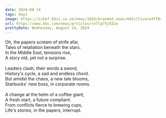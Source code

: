 ```yaml
---
date: 2024-08-14
tags: days
image: https://ichef.bbci.co.uk/news/1024/branded_news/442c/live/e47f0450-59ca-11ef-aebc-6de4d31bf5cd.png
url: https://www.bbc.com/news/articles/cn7lg75j42zo
prettyDate: Wednesday, August 14, 2024
---
```

Oh, the papers scream of strife afar,<br>Tales of retaliation beneath the stars.<br>In the Middle East, tensions rise,<br>A story old, yet not a surprise.<br><br>Leaders clash, their words a sword,<br>History's cycle, a sad and endless chord.<br>But amidst the chaos, a new tale blooms,<br>Starbucks' new boss, in corporate rooms.<br><br>A change at the helm of a coffee giant,<br>A fresh start, a future compliant.<br>From conflicts fierce to brewing cups,<br>Life's stories, in the papers, interrupt.